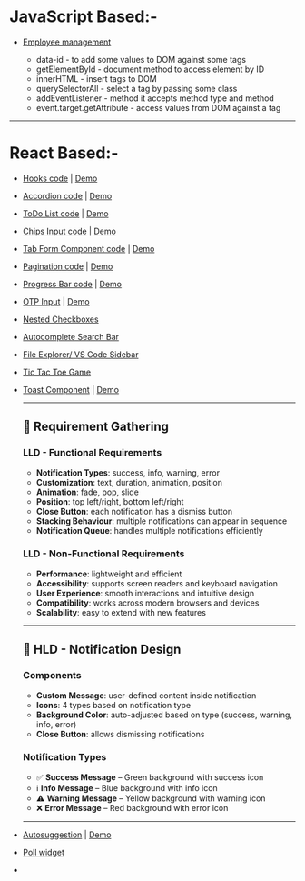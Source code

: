 # JavaScript Based:-

- [Employee management](https://codesandbox.io/p/sandbox/employee-management-5n37xx)

    - data-id - to add some values to DOM against some tags
    - getElementById - document method to access element by ID
    - innerHTML - insert tags to DOM
    - querySelectorAll - select a tag by passing some class
    - addEventListener - method it accepts method type and method
    - event.target.getAttribute - access values from DOM against a tag

---

# React Based:-

- [Hooks code](https://codesandbox.io/p/sandbox/hooks-vj2tft) | [Demo](https://vj2tft.csb.app/)


- [Accordion code](https://codesandbox.io/p/sandbox/accordion-l9q2g8) | [Demo](https://l9q2g8.csb.app/)


- [ToDo List code](https://codesandbox.io/p/sandbox/todo-list-kt6r49) | [Demo](https://kt6r49.csb.app/)


- [Chips Input code](https://codesandbox.io/p/sandbox/chips-input-7gqj83) | [Demo](https://7gqj83.csb.app/)


- [Tab Form Component code](https://codesandbox.io/p/sandbox/tab-form-component-y85c7d) | [Demo](https://y85c7d.csb.app/)


- [Pagination code](https://codesandbox.io/p/sandbox/pagination-ppfvj8) | [Demo](https://ppfvj8.csb.app/)

- [Progress Bar code](https://codesandbox.io/p/sandbox/progress-bar-xkhppz) | [Demo](https://xkhppz.csb.app/)

- [OTP Input](https://codesandbox.io/p/sandbox/otp-screen-3mrkdr) | [Demo](https://3mrkdr.csb.app/)

- [Nested Checkboxes ]()

- [Autocomplete Search Bar]()

- [File Explorer/ VS Code Sidebar]()

- [Tic Tac Toe Game]()

- [Toast Component](https://codesandbox.io/p/sandbox/toast-46z2ln) | [Demo](https://46z2ln.csb.app/)

    ---

    ## 📌 Requirement Gathering

    ### LLD - Functional Requirements
    - **Notification Types**: success, info, warning, error  
    - **Customization**: text, duration, animation, position  
    - **Animation**: fade, pop, slide  
    - **Position**: top left/right, bottom left/right  
    - **Close Button**: each notification has a dismiss button  
    - **Stacking Behaviour**: multiple notifications can appear in sequence  
    - **Notification Queue**: handles multiple notifications efficiently  

    ### LLD - Non-Functional Requirements
    - **Performance**: lightweight and efficient  
    - **Accessibility**: supports screen readers and keyboard navigation  
    - **User Experience**: smooth interactions and intuitive design  
    - **Compatibility**: works across modern browsers and devices  
    - **Scalability**: easy to extend with new features  

    ---

    ## 📌 HLD - Notification Design

    ### Components
    - **Custom Message**: user-defined content inside notification  
    - **Icons**: 4 types based on notification type  
    - **Background Color**: auto-adjusted based on type (success, warning, info, error)  
    - **Close Button**: allows dismissing notifications  

    ### Notification Types
    - ✅ **Success Message** – Green background with success icon  
    - ℹ️ **Info Message** – Blue background with info icon  
    - ⚠️ **Warning Message** – Yellow background with warning icon  
    - ❌ **Error Message** – Red background with error icon  

    ---

- [Autosuggestion](https://codesandbox.io/p/sandbox/auto-suggestion-ncys49) | [Demo](https://ncys49.csb.app/)

- [Poll widget]()

- 
